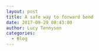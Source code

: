 ```yaml
---
layout: post
title: A safe way to forward bend
date: 2017-09-29 08:43:00
author: Lucy Tennyson
categories:
  - Blog
---
```

